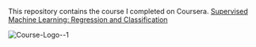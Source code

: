 This repository contains the course I completed on Coursera.
[Supervised Machine Learning: Regression and Classification](https://www.coursera.org/learn/machine-learning/home/)

![Course-Logo--1](https://github.com/RanaweeraHK/Supervised-Machine-Learning-Regression-and-Classification/assets/129282753/bd40613e-7dff-4dbc-ac0e-7639e4c387c7)

